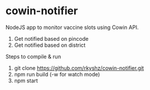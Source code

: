 # cowin-notifier

NodeJS app to monitor vaccine slots using Cowin API.
1) Get notified based on pincode
2) Get notified based on district

Steps to compile & run
1) git clone https://github.com/rkyshz/cowin-notifier.git
2) npm run build (-w for watch mode)
3) npm start
